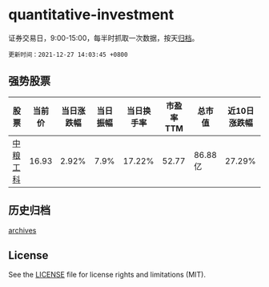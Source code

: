 # quantitative-investment

证券交易日，9:00-15:00，每半时抓取一次数据，按天[归档](archives)。

`更新时间：2021-12-27 14:03:45 +0800`

## 强势股票

|股票|当前价|当日涨跌幅|当日振幅|当日换手率|市盈率TTM|总市值|近10日涨跌幅|
|----|----|----|----|----|----|----|----|
|[中粮工科](https://xueqiu.com/S/SZ301058)|16.93|2.92%|7.9%|17.22%|52.77|86.88亿|27.29%|

## 历史归档

[archives](archives)

## License

See the [LICENSE](LICENSE) file for license rights and limitations (MIT).